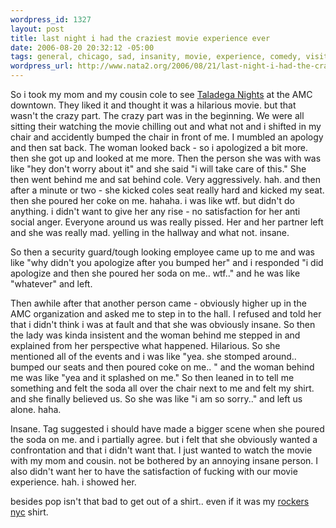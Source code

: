 ```yaml
--- 
wordpress_id: 1327
layout: post
title: last night i had the craziest movie experience ever
date: 2006-08-20 20:32:12 -05:00
tags: general, chicago, sad, insanity, movie, experience, comedy, visitors
wordpress_url: http://www.nata2.org/2006/08/21/last-night-i-had-the-craziest-movie-experience-ever/
---
```

So i took my mom and my cousin cole to see <a href="http://imdb.com/title/tt0415306/">Taladega Nights</a> at the AMC downtown. They liked it and thought it was a hilarious movie. but that wasn't the crazy part. The crazy part was in the beginning. We were all sitting their watching the movie chilling out and what not and i shifted in my chair and accidently bumped the chair in front of me. I mumbled an apology and then sat back. The woman looked back - so i apologized a bit more. then she got up and looked at me more. Then the person she was with was like "hey don't worry about it" and she said "i will take care of this." She then went behind me and sat behind cole. Very aggressively. hah. and then after a minute or two - she kicked coles seat really hard and kicked my seat. then she poured her coke on me. hahaha. i was like wtf. but didn't do anything. i didn't want to give her any rise - no satisfaction for her anti social anger. Everyone around us was really pissed. Her and her partner left and she was really mad. yelling in the hallway and what not. insane.

So then a security guard/tough looking employee came up to me and was like "why didn't you apologize after you bumped her" and i responded "i did apologize and then she poured her soda on me.. wtf.." and he was like "whatever" and left.

Then awhile after that another person came - obviously higher up in the AMC organization and asked me to step in to the hall. I refused and told her that i didn't think i was at fault and that she was obviously insane. So then the lady was kinda insistent and the woman behind me stepped in and explained from her perspective what happened. Hilarious. So she mentioned all of the events and i was like "yea. she stomped around.. bumped our seats and then poured coke on me.. " and the woman behind me was like "yea and it splashed on me." So then leaned in to tell me something and felt the soda all over the chair next to me and felt my shirt. and she finally believed us. So she was like "i am so sorry.." and left us alone. haha.

Insane. Tag suggested i should have made a bigger scene when she poured the soda on me. and i partially agree. but i felt that she obviously wanted a confrontation and that i didn't want that. I just wanted to watch the movie with my mom and cousin. not be bothered by an annoying insane person. I also didn't want her to have the satisfaction of fucking with our movie experience. hah. i showed her.

besides pop isn't that bad to get out of a shirt.. even if it was my <a href="http://www.rockersnyc.com/">rockers nyc</a> shirt.
